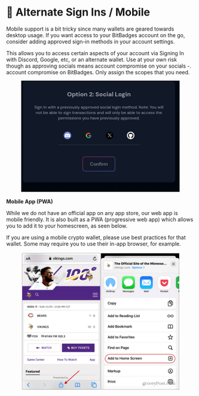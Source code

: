 # 📱 Alternate Sign Ins / Mobile

Mobile support is a bit tricky since many wallets are geared towards desktop usage. If you want access to your BitBadges account on the go, consider adding approved sign-in methods in your account settings.&#x20;

This allows you to access certain aspects of your account via Signing In with Discord, Google, etc, or an alternate wallet. Use at your own risk though as approving socials means account compromise on your socials -. account compromise on BitBadges. Only assign the scopes that you need.

<figure><img src="../.gitbook/assets/image (158).png" alt=""><figcaption></figcaption></figure>

**Mobile App (PWA)**

While we do not have an official app on any app store, our web app is mobile friendly. It is also built as a PWA (progressive web app) which allows you to add it to your homescreen, as seen below.

If you are using a mobile crypto wallet, please use best practices for that wallet. Some may require you to use their in-app browser, for example.

<figure><img src="../.gitbook/assets/image (41).png" alt=""><figcaption></figcaption></figure>
